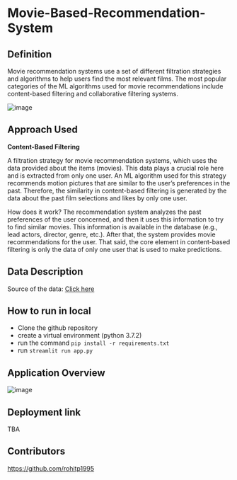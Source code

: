 # Movie-Based-Recommendation-System

## Definition
Movie recommendation systems use a set of different filtration strategies and algorithms to help users find the most relevant films. The most popular categories of the ML algorithms used for movie recommendations include content-based filtering and collaborative filtering systems.

![image](https://user-images.githubusercontent.com/29440153/177043719-c8f9794c-bcb2-41f2-ada4-9ae608fab159.png)

## Approach Used

**Content-Based Filtering**

A filtration strategy for movie recommendation systems, which uses the data provided about the items (movies). This data plays a crucial role here and is extracted from only one user. An ML algorithm used for this strategy recommends motion pictures that are similar to the user’s preferences in the past. Therefore, the similarity in content-based filtering is generated by the data about the past film selections and likes by only one user.

How does it work? The recommendation system analyzes the past preferences of the user concerned, and then it uses this information to try to find similar movies. This information is available in the database (e.g., lead actors, director, genre, etc.). After that, the system provides movie recommendations for the user. That said, the core element in content-based filtering is only the data of only one user that is used to make predictions.

## Data Description
Source of the data: <a href = https://www.kaggle.com/datasets/tmdb/tmdb-movie-metadata> Click here </a>

## How to run in local

* Clone the github repository 
* create a virtual environment (python 3.7.2) 
* run the command ```pip install -r requirements.txt```
* run ```streamlit run app.py```

## Application Overview

![image](https://user-images.githubusercontent.com/29440153/177044151-c7d9bdf0-ce62-4b22-94e0-8405013b76e8.png)

## Deployment link 
TBA

## Contributors
https://github.com/rohitp1995
